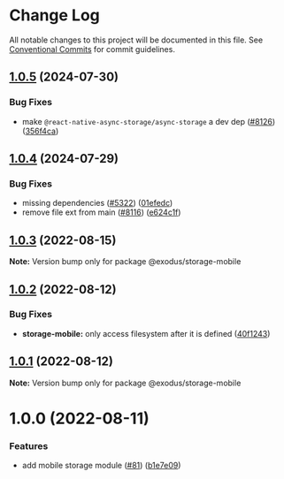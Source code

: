 # Change Log

All notable changes to this project will be documented in this file.
See [Conventional Commits](https://conventionalcommits.org) for commit guidelines.

## [1.0.5](https://github.com/ExodusMovement/exodus-hydra/compare/@exodus/storage-mobile@1.0.4...@exodus/storage-mobile@1.0.5) (2024-07-30)

### Bug Fixes

- make `@react-native-async-storage/async-storage` a dev dep ([#8126](https://github.com/ExodusMovement/exodus-hydra/issues/8126)) ([356f4ca](https://github.com/ExodusMovement/exodus-hydra/commit/356f4ca6e940716f4cd53f22b3cce9737732014a))

## [1.0.4](https://github.com/ExodusMovement/exodus-hydra/compare/@exodus/storage-mobile@1.0.3...@exodus/storage-mobile@1.0.4) (2024-07-29)

### Bug Fixes

- missing dependencies ([#5322](https://github.com/ExodusMovement/exodus-hydra/issues/5322)) ([01efedc](https://github.com/ExodusMovement/exodus-hydra/commit/01efedc7508fb14925277fdcd388afb721ac3dd1))
- remove file ext from main ([#8116](https://github.com/ExodusMovement/exodus-hydra/issues/8116)) ([e624c1f](https://github.com/ExodusMovement/exodus-hydra/commit/e624c1f5f2c5ac6e913aa96317cb20f79c7ac0b1))

## [1.0.3](https://github.com/ExodusMovement/exodus-hydra/compare/@exodus/storage-mobile@1.0.2...@exodus/storage-mobile@1.0.3) (2022-08-15)

**Note:** Version bump only for package @exodus/storage-mobile

## [1.0.2](https://github.com/ExodusMovement/exodus-hydra/compare/@exodus/storage-mobile@1.0.1...@exodus/storage-mobile@1.0.2) (2022-08-12)

### Bug Fixes

- **storage-mobile:** only access filesystem after it is defined ([40f1243](https://github.com/ExodusMovement/exodus-hydra/commit/40f124347de3cdf4b652c7662a4a401b9d6b2321))

## [1.0.1](https://github.com/ExodusMovement/exodus-hydra/compare/@exodus/storage-mobile@1.0.0...@exodus/storage-mobile@1.0.1) (2022-08-12)

**Note:** Version bump only for package @exodus/storage-mobile

# 1.0.0 (2022-08-11)

### Features

- add mobile storage module ([#81](https://github.com/ExodusMovement/exodus-hydra/issues/81)) ([b1e7e09](https://github.com/ExodusMovement/exodus-hydra/commit/b1e7e09bd9478a2393ce991d069fb0447105c6bb))
